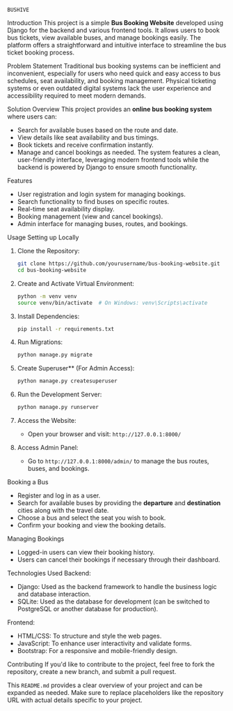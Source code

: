                                                                                    BUSHIVE

Introduction
This project is a simple **Bus Booking Website** developed using Django for the backend and various frontend tools. It allows users to book bus tickets, view available buses, and manage bookings easily. The platform offers a straightforward and intuitive interface to streamline the bus ticket booking process.

 Problem Statement
Traditional bus booking systems can be inefficient and inconvenient, especially for users who need quick and easy access to bus schedules, seat availability, and booking management. Physical ticketing systems or even outdated digital systems lack the user experience and accessibility required to meet modern demands.

Solution Overview
This project provides an **online bus booking system** where users can:
- Search for available buses based on the route and date.
- View details like seat availability and bus timings.
- Book tickets and receive confirmation instantly.
- Manage and cancel bookings as needed.
The system features a clean, user-friendly interface, leveraging modern frontend tools while the backend is powered by Django to ensure smooth functionality.

 Features
- User registration and login system for managing bookings.
- Search functionality to find buses on specific routes.
- Real-time seat availability display.
- Booking management (view and cancel bookings).
- Admin interface for managing buses, routes, and bookings.

Usage
Setting up Locally
1. Clone the Repository:
   ```bash
   git clone https://github.com/yourusername/bus-booking-website.git
   cd bus-booking-website
   ```

2. Create and Activate Virtual Environment:
   ```bash
   python -m venv venv
   source venv/bin/activate  # On Windows: venv\Scripts\activate
   ```

3. Install Dependencies:
   ```bash
   pip install -r requirements.txt
   ```

4. Run Migrations:
   ```bash
   python manage.py migrate
   ```

5. Create Superuser** (For Admin Access):
   ```bash
   python manage.py createsuperuser
   ```

6. Run the Development Server:
   ```bash
   python manage.py runserver
   ```

7. Access the Website:
   - Open your browser and visit: `http://127.0.0.1:8000/`

8. Access Admin Panel:
   - Go to `http://127.0.0.1:8000/admin/` to manage the bus routes, buses, and bookings.

Booking a Bus
- Register and log in as a user.
- Search for available buses by providing the **departure** and **destination** cities along with the travel date.
- Choose a bus and select the seat you wish to book.
- Confirm your booking and view the booking details.

Managing Bookings
- Logged-in users can view their booking history.
- Users can cancel their bookings if necessary through their dashboard.

Technologies Used
Backend:
- Django: Used as the backend framework to handle the business logic and database interaction.
- SQLite: Used as the database for development (can be switched to PostgreSQL or another database for production).

Frontend:
- HTML/CSS: To structure and style the web pages.
- JavaScript: To enhance user interactivity and validate forms.
- Bootstrap: For a responsive and mobile-friendly design.

Contributing
If you'd like to contribute to the project, feel free to fork the repository, create a new branch, and submit a pull request.


This `README.md` provides a clear overview of your project and can be expanded as needed. Make sure to replace placeholders like the repository URL with actual details specific to your project.

